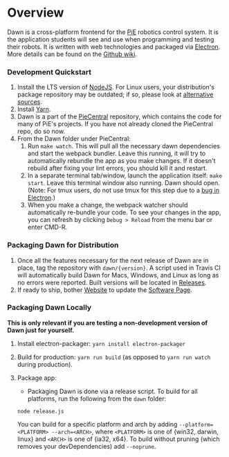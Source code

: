 # Overview
Dawn is a cross-platform frontend for the [PiE](https://pioneers.berkeley.edu) robotics control system. It is the application students will see and use when programming and testing their robots. It is written with web technologies and packaged via [Electron](https://electron.atom.io/). More details can be found on the [Github wiki](https://github.com/pioneers/PieCentral/wiki).

### Development Quickstart
1. Install the LTS version of [NodeJS](https://nodejs.org/en/download/). For Linux users, your distribution's package repository may be outdated; if so, please look at [alternative sources](https://nodejs.org/en/download/package-manager/).
2. Install [Yarn](https://yarnpkg.com/en/docs/install).
3. Dawn is a part of the [PieCentral](https://github.com/pioneers/PieCentral) repository, which contains the code for many of PiE's projects. If you have not already cloned the PieCentral repo, do so now.
4. From the Dawn folder under PieCentral:
    1. Run `make watch`. This will pull all the necessary dawn dependencies and start the webpack bundler. Leave
    this running, it will try to automatically rebundle the app as you make changes. If it doesn't rebuild after fixing your lint errors, you should kill it and restart.
    2. In a separate terminal tab/window, launch the application itself: `make start`. Leave this terminal window also running. Dawn should open. (Note: For tmux users, do not use tmux for this step due to a [bug in Electron](https://github.com/electron/electron/issues/4236).)
    3. When you make a change, the webpack watcher should automatically re-bundle your code. To see your changes in the app, you can refresh by clicking `Debug > Reload` from the menu bar or enter CMD-R.

### Packaging Dawn for Distribution
1. Once all the features necessary for the next release of Dawn are in place, tag the repository with `dawn/{version}`. A script used in Travis CI will automatically build Dawn for Macs, Windows, and Linux as long as no errors were reported. Built versions will be located in [Releases](https://github.com/pioneers/PieCentral/releases).
2. If ready to ship, bother [Website](mailto:website@pioneers.berkeley.edu) to update the [Software Page](https://pioneers.berkeley.edu/software/).

### Packaging Dawn Locally
**This is only relevant if you are testing a non-development version of Dawn just for yourself.**

1. Install electron-packager: `yarn install electron-packager`
2. Build for production: `yarn run build` (as opposed to `yarn run watch` during production).
3. Package app:
    * Packaging Dawn is done via a release script. To build for all platforms, run the following from the `dawn` folder:

    ```
    node release.js
    ```

   You can build for a specific platform and arch by adding `--platform=<PLATFORM> --arch=<ARCH>`, where `<PLATFORM>`
   is one of {win32, darwin, linux} and `<ARCH>` is one of {ia32, x64}. To build without pruning (which removes your
   devDependencies) add `--noprune`.
